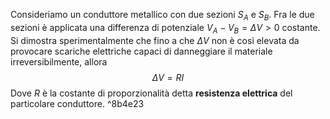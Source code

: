 Consideriamo un conduttore metallico con due sezioni $S_{A}$ e $S_{B}$. Fra le due sezioni è applicata una differenza di potenziale $V_{A}-V_{B}=\Delta V>0$ costante.
Si dimostra sperimentalmente che fino a che $\Delta V$ non è così elevata da provocare scariche elettriche capaci di danneggiare il materiale irreversibilmente, allora
$$\Delta V=RI$$
Dove $R$ è la costante di proporzionalità detta **resistenza elettrica** del particolare conduttore. ^8b4e23

